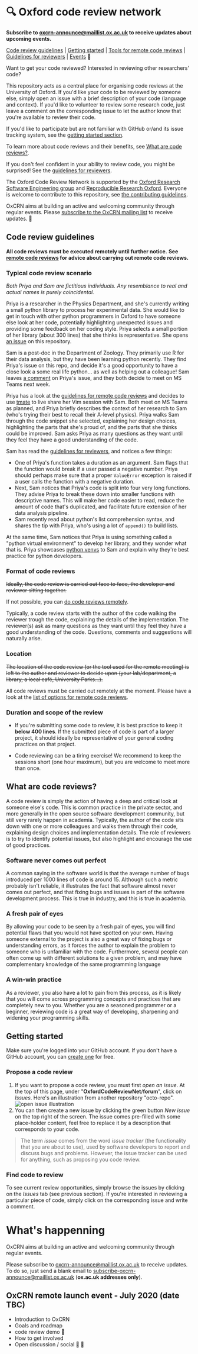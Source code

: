 # :mag: Oxford code review network

**Subscribe to [oxcrn-announce@maillist.ox.ac.uk](mailto:subscribe-oxcrn-announce@maillist.ox.ac.uk) to receive updates about upcoming events.**

[Code review guidelines](#guidelines) | [Getting started](#gettingstarted) | [Tools for remote code reviews](remote.md) | [Guidelines for reviewers](guidelines_for_reviewers.md) | [Events](#whatshappening) :mega:

Want to get your code reviewed?
Interested in reviewing other researchers' code?

This repository acts as a central place for organising code reviews at the University of Oxford.
If you'd like your code to be reviewed by someone else, simply open an issue with a brief description of your code (language and context).
If you'd like to volunteer to review some research code, just leave a comment on the corresponding issue to let the author know that you're available to review their code.

If you'd like to participate but are not familiar with GitHub or/and its issue tracking system, see the [getting started section](#gettingstarted).

To learn more about code reviews and their benefits, see [What are code reviews?](#whatarecodereviews).

If you don't feel confident in your ability to review code, you might be surprised!
See the [guidelines for reviewers](guidelines_for_reviewers.md).

The Oxford Code Review Network is supported by the [Oxford Research Software Engineering group](https://www.rse.ox.ac.uk/) and [Reproducible Research Oxford](https://ox.ukrn.org/). Everyone is welcome to contribute to this repository, see [the contributing guidelines](CONTRIBUTING.md).

OxCRN aims at building an active and welcoming community through regular events. Please [subscribe to the OxCRN mailing list](#whatshappening) to receive updates. :incoming_envelope:

## <a name="guidelines"></a> Code review guidelines

**All code reviews must be executed remotely until further notice.**
**See [remote code reviews](remote.md) for advice about carrying out remote code reviews.**

### Typical code review scenario

*Both Priya and Sam are fictitious individuals. Any resemblance to real and actual names is purely coincidental.*

Priya is a researcher in the Physics Department, and she's currently writing a small python library to process her experimental data.
She would like to get in touch with other python programmers in Oxford to have someone else look at her code, potentially highlighting unexpected issues and providing some feedback on her coding style.
Priya selects a small portion of her library (about 300 lines) that she thinks is representative.
She opens [an issue](https://github.com/OxfordCodeReviewNet/forum/issues/3#issue-636951537) on this repository.

Sam is a post-doc in the Department of Zoology. They primarily use R for their data analysis, but they have been learning python recently.
They find Priya's issue on this repo, and decide it's a good opportunity to have a close look a some real life python... as well as helping out a colleague!
Sam leaves [a comment](https://github.com/OxfordCodeReviewNet/forum/issues/3#issuecomment-642595092) on Priya's issue, and they both decide to meet on MS Teams next week.

Priya has a look at the [guidelines for remote code reviews](remote.md) and decides to use [tmate](https://tmate.io/) to live share her Vim session with Sam.
Both meet on MS Teams as planned, and Priya briefly describes the context of her research to Sam (who's trying their best to recall their A-level physics).
Priya walks Sam through the code snippet she selected, explaining her design choices, highlighting the parts that she's proud of, and the parts that she thinks could be improved.
Sam asks Priya as many questions as they want until they feel they have a good understanding of the code.

Sam has read the [guidelines for reviewers](guidelines_for_reviewers.md), and notices a few things:

- One of Priya's function takes a duration as an argument. Sam flags that the function would break if a user passed a negative number. Priya should perhaps make sure that a proper `ValueError` exception is raised if a user calls the function with a negative duration.
- Next, Sam notices that Priya's code is split into four very long functions. They advise Priya to break these down into smaller functions with descriptive names. This will make her code easier to read, reduce the amount of code that's duplicated, and facilitate future extension of her data analysis pipeline.
- Sam recently read about python's list comprehension syntax, and shares the tip with Priya, who's using a lot of `append()` to build lists.

At the same time, Sam notices that Priya is using something called a "python virtual environment" to develop her library, and they wonder what that is. Priya showcases [python venvs](https://realpython.com/python-virtual-environments-a-primer/) to Sam and explain why they're best practice for python developers.

### Format of code reviews

~~Ideally, the code review is carried out face to face, the developer and reviewer sitting together.~~

If not possible, you can [do code reviews remotely](remote.md).

Typically, a code review starts with the author of the code walking the reviewer trough the code, explaining the details of the implementation.
The reviewer(s) ask as many questions as they want until they feel they have a good understanding of the code.
Questions, comments and suggestions will naturally arise.

### Location

~~The location of the code review (or the tool used for the remote meeting) is left to the author and reviewer to decide upon (your lab/department, a library, a local café, University Parks...).~~

All code reviews must be carried out remotely at the moment. Please have a look at the [list of options for remote code reviews](remote.md).

### Duration and scope of the review

- If you're submitting some code to review, it is best practice to keep it  **below 400 lines**.
  If the submitted piece of code is part of a larger project, it should ideally be representative of your general coding practices on that project.

- Code reviewing can be a tiring exercise! We recommend to keep the sessions short (one hour maximum), but you are welcome to meet more than once.

## <a name="whatarecodereviews"></a> What are code reviews?

A code review is simply the action of having a deep and critical look at someone else's code.
This is common practice in the private sector, and more generally in the open source software development community, but still very rarely happen in academia.
Typically, the author of the code sits down with one or more colleagues and walks them through their code, explaining design choices and implementation details.
The role of reviewers is to try to identify potential issues, but also highlight and encourage the use of good practices.

### Software never comes out perfect

A common saying in the software world is that the average number of bugs introduced per 1000 lines of code is around 15.
Although such a metric probably isn't reliable, it illustrates the fact that software almost never comes out perfect, and that fixing bugs and issues is part of the software development process.
This is true in industry, and this is true in academia.

### A fresh pair of eyes

By allowing your code to be seen by a fresh pair of eyes, you will find potential flaws that you would not have spotted on your own.
Having someone external to the project is also a great way of fixing bugs or understanding errors, as it forces the author to explain the problem to someone who is unfamiliar with the code.
Furthermore, several people can often come up with different solutions to a given problem, and may have complementary knowledge of the same programming language

### A win-win practice

As a reviewer, you also have a lot to gain from this process, as it is likely that you will come across programming concepts and practices that are completely new to you.
Whether you are a seasoned programmer or a beginner, reviewing code is a great way of developing, sharpening and widening your programming skills.

## <a name="gettingstarted"></a> Getting started

Make sure you're logged into your GitHub account. If you don't have a GitHub account, you can [create one](https://github.com/join?source=login) for free.

### Propose a code review

1. If you want to propose a code review, you must first _open an issue_.
At the top of this page, under "**OxfordCodeReviewNet**/**forum**", click on _Issues_.
Here's an illustration from another repository "octo-repo".
![open issue illustration](https://help.github.com/assets/images/help/repository/repo-tabs-issues.png "Logo Title Text 1")
2. You can then create a new issue by clicking the green button _New issue_ on the top right of the screen.
The issue comes pre-filled with some place-holder content, feel free to replace it by a description that corresponds to your code.

> The term _issue_ comes from the word _issue tracker_ (the functionality that you are about to use), used by software developers to report and discuss bugs and problems. However, the issue tracker can be used for anything, such as proposing you code review.

### Find code to review

To see current review opportunities, simply browse the issues by clicking on the _Issues_ tab (see previous section).
If you're interested in reviewing a particular piece of code, simply click on the corresponding issue and write a comment.

# <a name="whatshappening"></a> What's happenning

OxCRN aims at building an active and welcoming community through regular events.

Please subscribe to [oxcrn-announce@maillist.ox.ac.uk](mailto:subscribe-oxcrn-announce@maillist.ox.ac.uk) to receive updates.
To do so, just send a blank email to [subscribe-oxcrn-announce@maillist.ox.ac.uk](mailto:subscribe-oxcrn-announce@maillist.ox.ac.uk) (**ox.ac.uk addresses only**).

## OxCRN remote launch event - July 2020 (date TBC)

- Introduction to OxCRN
- Goals and roadmap
- code review demo :microscope:
- How to get involved
- Open discussion / social :beers: :tea:
